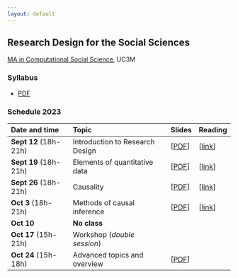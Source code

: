 ```yaml
---
layout: default
---
```


## Research Design for the Social Sciences

[MA in Computational Social Science](https://www.uc3m.es/master/computational-social-science), UC3M

### Syllabus

- [PDF](https://github.com/franvillamil/syllabi/blob/master/current/syllabus_research_design.pdf)

### Schedule 2023

| Date and time        | Topic                                   | Slides | Reading |
| :---        | :---                                    | :---   | :--- |
| **Sept 12** (18h-21h) | Introduction to Research Design | [[PDF](https://nbviewer.org/github/franvillamil/res_design/blob/master/slides/1_introduction/introduction.pdf)] | [[link](https://www.newyorker.com/magazine/2021/03/29/what-data-cant-do)] |
| **Sept 19** (18h-21h)  | Elements of quantitative data | [[PDF](https://nbviewer.org/github/franvillamil/res_design/blob/master/slides/2_basics_quantitative_data/basics_quant_data.pdf)] | [[link](https://journals.sagepub.com/doi/10.1177/0022002720963674)] |
| **Sept 26** (18h-21h)  | Causality | [[PDF](https://nbviewer.org/github/franvillamil/res_design/blob/master/slides/3_causality/causality.pdf)] | [[link](https://www.science.org/doi/10.1126/science.abp9364)] |
| **Oct 3** (18h-21h)    | Methods of causal inference | [[PDF](https://nbviewer.org/github/franvillamil/res_design/blob/master/slides/4_causal_inference_methods/causal_inference.pdf)] | [[link](https://journals.sagepub.com/doi/10.1177/20531680211058550)] |
| **Oct 10**  | **No class** | | |
| **Oct 17** (15h-21h)  | Workshop (*double session*) | | |
| **Oct 24** (15h-18h)   | Advanced topics and overview | [[PDF](https://nbviewer.org/github/franvillamil/res_design/blob/master/slides/5_advanced_topics/advanced.pdf)] | |
